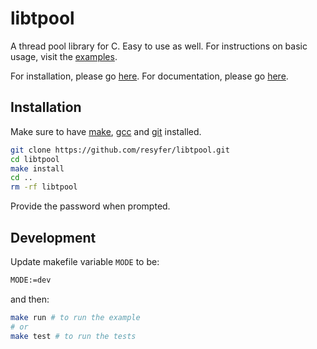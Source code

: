 # libtpool

A thread pool library for C. Easy to use as well. For instructions on basic
usage, visit the [examples](/examples/example.c).

For installation, please go [here](#installation). For documentation, please go
[here](https://libtpool-doxygen.netlify.app/).

## Installation

Make sure to have [make](https://www.gnu.org/software/make/),
[gcc](https://www.gnu.org/software/gcc/) and [git](https://git-scm.com/)
installed.

```bash
git clone https://github.com/resyfer/libtpool.git
cd libtpool
make install
cd ..
rm -rf libtpool
```

Provide the password when prompted.

## Development

Update makefile variable `MODE` to be:

```sh
MODE:=dev
```

and then:

```sh
make run # to run the example
# or
make test # to run the tests
```